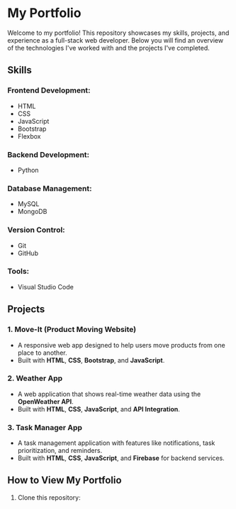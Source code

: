# My Portfolio

Welcome to my portfolio! This repository showcases my skills, projects, and experience as a full-stack web developer. Below you will find an overview of the technologies I've worked with and the projects I've completed.

## **Skills**

### **Frontend Development:**
- HTML
- CSS
- JavaScript
- Bootstrap
- Flexbox

### **Backend Development:**
- Python




### **Database Management:**
- MySQL
- MongoDB

### **Version Control:**
- Git
- GitHub

### **Tools:**
- Visual Studio Code




## **Projects**

### **1. Move-It (Product Moving Website)**
- A responsive web app designed to help users move products from one place to another.
- Built with **HTML**, **CSS**, **Bootstrap**, and **JavaScript**.

### **2. Weather App**
- A web application that shows real-time weather data using the **OpenWeather API**.
- Built with **HTML**, **CSS**, **JavaScript**, and **API Integration**.

### **3. Task Manager App**
- A task management application with features like notifications, task prioritization, and reminders.
- Built with **HTML**, **CSS**, **JavaScript**, and **Firebase** for backend services.

## **How to View My Portfolio**
1. Clone this repository:

